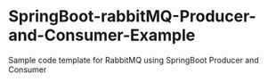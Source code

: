 # SpringBoot-rabbitMQ-Producer-and-Consumer-Example
Sample code template for RabbitMQ using SpringBoot Producer and Consumer
